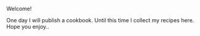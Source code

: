 Welcome! 

One day I will publish a cookbook. Until this time I collect my recipes here.
Hope you enjoy..
